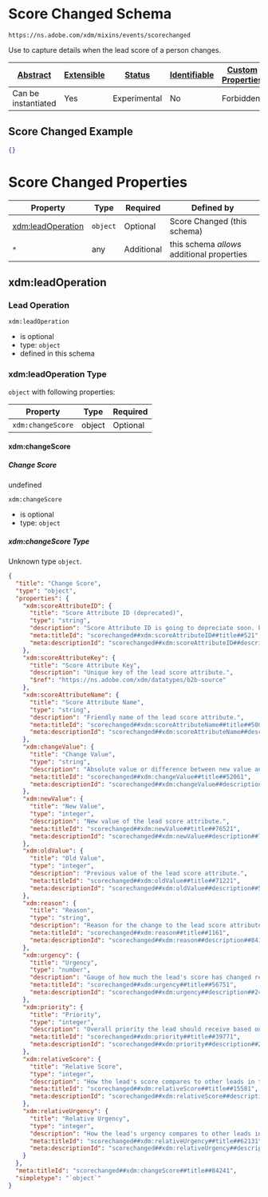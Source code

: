 
# Score Changed Schema

```
https://ns.adobe.com/xdm/mixins/events/scorechanged
```

Use to capture details when the lead score of a person changes.

| [Abstract](../../../../abstract.md) | [Extensible](../../../../extensions.md) | [Status](../../../../status.md) | [Identifiable](../../../../id.md) | [Custom Properties](../../../../extensions.md) | [Additional Properties](../../../../extensions.md) | Defined In |
|-------------------------------------|-----------------------------------------|---------------------------------|-----------------------------------|------------------------------------------------|----------------------------------------------------|------------|
| Can be instantiated | Yes | Experimental | No | Forbidden | Permitted | [fieldgroups/experience-event/events/scorechanged.schema.json](fieldgroups/experience-event/events/scorechanged.schema.json) |

## Score Changed Example
```json
{}
```

# Score Changed Properties

| Property | Type | Required | Defined by |
|----------|------|----------|------------|
| [xdm:leadOperation](#xdmleadoperation) | `object` | Optional | Score Changed (this schema) |
| `*` | any | Additional | this schema *allows* additional properties |

## xdm:leadOperation
### Lead Operation

`xdm:leadOperation`
* is optional
* type: `object`
* defined in this schema

### xdm:leadOperation Type


`object` with following properties:


| Property | Type | Required |
|----------|------|----------|
| `xdm:changeScore`| object | Optional |



#### xdm:changeScore
##### Change Score

undefined

`xdm:changeScore`
* is optional
* type: `object`

##### xdm:changeScore Type

Unknown type `object`.

```json
{
  "title": "Change Score",
  "type": "object",
  "properties": {
    "xdm:scoreAttributeID": {
      "title": "Score Attribute ID (deprecated)",
      "type": "string",
      "description": "Score Attribute ID is going to depreciate soon. Please use  Score Attribute Key.",
      "meta:titleId": "scorechanged##xdm:scoreAttributeID##title##521",
      "meta:descriptionId": "scorechanged##xdm:scoreAttributeID##description##16521"
    },
    "xdm:scoreAttributeKey": {
      "title": "Score Attribute Key",
      "description": "Unique key of the lead score attribute.",
      "$ref": "https://ns.adobe.com/xdm/datatypes/b2b-source"
    },
    "xdm:scoreAttributeName": {
      "title": "Score Attribute Name",
      "type": "string",
      "description": "Friendly name of the lead score attribute.",
      "meta:titleId": "scorechanged##xdm:scoreAttributeName##title##50051",
      "meta:descriptionId": "scorechanged##xdm:scoreAttributeName##description##20401"
    },
    "xdm:changeValue": {
      "title": "Change Value",
      "type": "string",
      "description": "Absolute value or difference between new value and previous value of the lead score attribute.",
      "meta:titleId": "scorechanged##xdm:changeValue##title##52061",
      "meta:descriptionId": "scorechanged##xdm:changeValue##description##15761"
    },
    "xdm:newValue": {
      "title": "New Value",
      "type": "integer",
      "description": "New value of the lead score attribute.",
      "meta:titleId": "scorechanged##xdm:newValue##title##76521",
      "meta:descriptionId": "scorechanged##xdm:newValue##description##79061"
    },
    "xdm:oldValue": {
      "title": "Old Value",
      "type": "integer",
      "description": "Previous value of the lead score attribute.",
      "meta:titleId": "scorechanged##xdm:oldValue##title##71221",
      "meta:descriptionId": "scorechanged##xdm:oldValue##description##52341"
    },
    "xdm:reason": {
      "title": "Reason",
      "type": "string",
      "description": "Reason for the change to the lead score attribute.",
      "meta:titleId": "scorechanged##xdm:reason##title##1161",
      "meta:descriptionId": "scorechanged##xdm:reason##description##8411"
    },
    "xdm:urgency": {
      "title": "Urgency",
      "type": "number",
      "description": "Gauge of how much the lead's score has changed recently.",
      "meta:titleId": "scorechanged##xdm:urgency##title##56751",
      "meta:descriptionId": "scorechanged##xdm:urgency##description##24791"
    },
    "xdm:priority": {
      "title": "Priority",
      "type": "integer",
      "description": "Overall priority the lead should receive based on urgency and score.",
      "meta:titleId": "scorechanged##xdm:priority##title##39771",
      "meta:descriptionId": "scorechanged##xdm:priority##description##20961"
    },
    "xdm:relativeScore": {
      "title": "Relative Score",
      "type": "integer",
      "description": "How the lead's score compares to other leads in the database.",
      "meta:titleId": "scorechanged##xdm:relativeScore##title##15581",
      "meta:descriptionId": "scorechanged##xdm:relativeScore##description##31281"
    },
    "xdm:relativeUrgency": {
      "title": "Relative Urgency",
      "type": "integer",
      "description": "How the lead's urgency compares to other leads in the database.",
      "meta:titleId": "scorechanged##xdm:relativeUrgency##title##62131",
      "meta:descriptionId": "scorechanged##xdm:relativeUrgency##description##65261"
    }
  },
  "meta:titleId": "scorechanged##xdm:changeScore##title##84241",
  "simpletype": "`object`"
}
```









